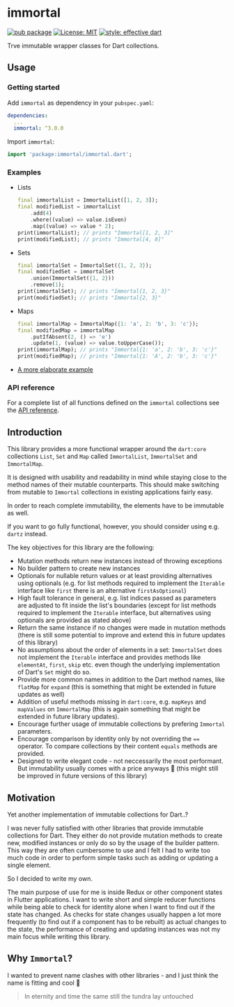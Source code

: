 # immortal

[![pub package](https://img.shields.io/pub/v/immortal.svg)](https://pub.dartlang.org/packages/immortal)
[![License: MIT](https://img.shields.io/badge/license-MIT-blue.svg)](https://opensource.org/licenses/MIT)
[![style: effective dart](https://img.shields.io/badge/style-effective_dart-40c4ff.svg)](https://github.com/tenhobi/effective_dart)

Trve immutable wrapper classes for Dart collections.

## Usage

### Getting started

Add `immortal` as dependency in your `pubspec.yaml`:

```yaml
dependencies:
  ...
  immortal: ^3.0.0
```

Import `immortal`:

```dart
import 'package:immortal/immortal.dart';
```

### Examples

- Lists

  ```dart
  final immortalList = ImmortalList([1, 2, 3]);
  final modifiedList = immortalList
      .add(4)
      .where((value) => value.isEven)
      .map((value) => value * 2);
  print(immortalList); // prints "Immortal[1, 2, 3]"
  print(modifiedList); // prints "Immortal[4, 8]"
  ```

- Sets

  ```dart
  final immortalSet = ImmortalSet({1, 2, 3});
  final modifiedSet = immortalSet
      .union(ImmortalSet({1, 2}))
      .remove(1);
  print(immortalSet); // prints "Immortal{1, 2, 3}"
  print(modifiedSet); // prints "Immortal{2, 3}"
  ```

- Maps

  ```dart
  final immortalMap = ImmortalMap({1: 'a', 2: 'b', 3: 'c'});
  final modifiedMap = immortalMap
      .putIfAbsent(2, () => 'e')
      .update(1, (value) => value.toUpperCase());
  print(immortalMap); // prints "Immortal{1: 'a', 2: 'b', 3: 'c'}"
  print(modifiedMap); // prints "Immortal{1: 'A', 2: 'b', 3: 'c'}"
  ```

- [A more elaborate example](https://pub.dev/packages/immortal/example)

### API reference

For a complete list of all functions defined on the `immortal` collections see the [API reference](https://pub.dev/documentation/immortal/latest/immortal/immortal-library.html).

## Introduction

This library provides a more functional wrapper around the `dart:core` collections `List`, `Set` and `Map` called `ImmortalList`, `ImmortalSet` and `ImmortalMap`.

It is designed with usability and readability in mind while staying close to the method names of their mutable counterparts.
This should make switching from mutable to `Immortal` collections in existing applications fairly easy.

In order to reach complete immutability, the elements have to be immutable as well.

If you want to go fully functional, however, you should consider using e.g. `dartz` instead.

The key objectives for this library are the following:

- Mutation methods return new instances instead of throwing exceptions
- No builder pattern to create new instances
- Optionals for nullable return values or at least providing alternatives using optionals (e.g. for list methods required to implement the `Iterable` interface like `first` there is an alternative `firstAsOptional`)
- High fault tolerance in general, e.g. list indices passed as parameters are adjusted to fit inside the list's boundaries (except for list methods required to implement the `Iterable` interface, but alternatives using optionals are provided as stated above)
- Return the same instance if no changes were made in mutation methods (there is still some potential to improve and extend this in future updates of this library)
- No assumptions about the order of elements in a set: `ImmortalSet` does not implement the `Iterable` interface and provides methods like `elementAt`, `first`, `skip` etc. even though the underlying implementation of Dart's `Set` might do so.
- Provide more common names in addition to the Dart method names, like `flatMap` for `expand` (this is something that might be extended in future updates as well)
- Addition of useful methods missing in `dart:core`, e.g. `mapKeys` and `mapValues` on `ImmortalMap` (this is again something that might be extended in future library updates).
- Encourage further usage of immutable collections by prefering `Immortal` parameters.
- Encourage comparison by identity only by not overriding the `==` operator. To compare collections by their content `equals` methods are provided.
- Designed to write elegant code - not neccessarily the most performant. But immutability usually comes with a price anyways 🤷 (this might still be improved in future versions of this library)

## Motivation

Yet another implementation of immutable collections for Dart..?

I was never fully satisfied with other libraries that provide immutable collections for Dart. They either do not provide mutation methods to create new, modified instances or only do so by the usage of the builder pattern.
This way they are often cumbersome to use and I felt I had to write too much code in order to perform simple tasks such as adding or updating a single element.

So I decided to write my own.

The main purpose of use for me is inside Redux or other component states in Flutter applications. I want to write short and simple reducer functions while being able to check for identity alone when I want to find out if the state has changed. As checks for state changes usually happen a lot more frequently (to find out if a component has to be rebuilt) as actual changes to the state, the performance of creating and updating instances was not my main focus while writing this library.

## Why `Immortal`?

I wanted to prevent name clashes with other libraries - and I just think the name is fitting and cool 🤘

> In eternity and time the same still the tundra lay untouched
